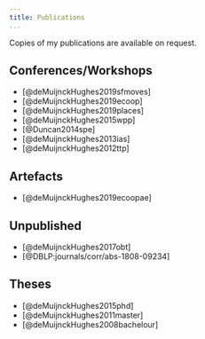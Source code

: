 ```yaml
---
title: Publications
...
```


Copies of my publications are available on request.

## Conferences/Workshops

+ [@deMuijnckHughes2019sfmoves]
+ [@deMuijnckHughes2019ecoop]
+ [@deMuijnckHughes2019places]
+ [@deMuijnckHughes2015wpp]
+ [@Duncan2014spe]
+ [@deMuijnckHughes2013ias]
+ [@deMuijnckHughes2012ttp]

## Artefacts

+ [@deMuijnckHughes2019ecoopae]

## Unpublished

+ [@deMuijnckHughes2017obt]
+ [@DBLP:journals/corr/abs-1808-09234]

## Theses

+ [@deMuijnckHughes2015phd]
+ [@deMuijnckHughes2011master]
+ [@deMuijnckHughes2008bachelour]
